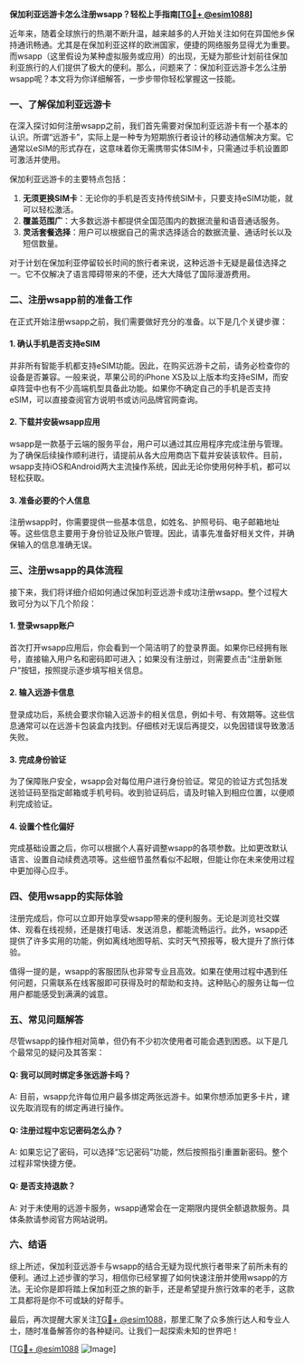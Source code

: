 **保加利亚远游卡怎么注册wsapp？轻松上手指南[[TG💪+ @esim1088](https://t.me/s/esim1088)]**

近年来，随着全球旅行的热潮不断升温，越来越多的人开始关注如何在异国他乡保持通讯畅通。尤其是在保加利亚这样的欧洲国家，便捷的网络服务显得尤为重要。而wsapp（这里假设为某种虚拟服务或应用）的出现，无疑为那些计划前往保加利亚旅行的人们提供了极大的便利。那么，问题来了：保加利亚远游卡怎么注册wsapp呢？本文将为你详细解答，一步步带你轻松掌握这一技能。

### 一、了解保加利亚远游卡

在深入探讨如何注册wsapp之前，我们首先需要对保加利亚远游卡有一个基本的认识。所谓“远游卡”，实际上是一种专为短期旅行者设计的移动通信解决方案。它通常以eSIM的形式存在，这意味着你无需携带实体SIM卡，只需通过手机设置即可激活并使用。

保加利亚远游卡的主要特点包括：

1. **无须更换SIM卡**：无论你的手机是否支持传统SIM卡，只要支持eSIM功能，就可以轻松激活。
2. **覆盖范围广**：大多数远游卡都提供全国范围内的数据流量和语音通话服务。
3. **灵活套餐选择**：用户可以根据自己的需求选择适合的数据流量、通话时长以及短信数量。

对于计划在保加利亚停留较长时间的旅行者来说，这种远游卡无疑是最佳选择之一。它不仅解决了语言障碍带来的不便，还大大降低了国际漫游费用。

### 二、注册wsapp前的准备工作

在正式开始注册wsapp之前，我们需要做好充分的准备。以下是几个关键步骤：

#### 1. 确认手机是否支持eSIM

并非所有智能手机都支持eSIM功能。因此，在购买远游卡之前，请务必检查你的设备是否兼容。一般来说，苹果公司的iPhone XS及以上版本均支持eSIM，而安卓阵营中也有不少高端机型具备此功能。如果你不确定自己的手机是否支持eSIM，可以直接查阅官方说明书或访问品牌官网查询。

#### 2. 下载并安装wsapp应用

wsapp是一款基于云端的服务平台，用户可以通过其应用程序完成注册与管理。为了确保后续操作顺利进行，请提前从各大应用商店下载并安装该软件。目前，wsapp支持iOS和Android两大主流操作系统，因此无论你使用何种手机，都可以轻松获取。

#### 3. 准备必要的个人信息

注册wsapp时，你需要提供一些基本信息，如姓名、护照号码、电子邮箱地址等。这些信息主要用于身份验证及账户管理。因此，请事先准备好相关文件，并确保输入的信息准确无误。

### 三、注册wsapp的具体流程

接下来，我们将详细介绍如何通过保加利亚远游卡成功注册wsapp。整个过程大致可分为以下几个阶段：

#### 1. 登录wsapp账户

首次打开wsapp应用后，你会看到一个简洁明了的登录界面。如果你已经拥有账号，直接输入用户名和密码即可进入；如果没有注册过，则需要点击“注册新账户”按钮，按照提示逐步填写相关信息。

#### 2. 输入远游卡信息

登录成功后，系统会要求你输入远游卡的相关信息，例如卡号、有效期等。这些信息通常可以在远游卡包装盒内找到。仔细核对无误后再提交，以免因错误导致激活失败。

#### 3. 完成身份验证

为了保障账户安全，wsapp会对每位用户进行身份验证。常见的验证方式包括发送验证码至指定邮箱或手机号码。收到验证码后，请及时输入到相应位置，以便顺利完成验证。

#### 4. 设置个性化偏好

完成基础设置之后，你可以根据个人喜好调整wsapp的各项参数。比如更改默认语言、设置自动续费选项等。这些细节虽然看似不起眼，但能让你在未来使用过程中更加得心应手。

### 四、使用wsapp的实际体验

注册完成后，你可以立即开始享受wsapp带来的便利服务。无论是浏览社交媒体、观看在线视频，还是拨打电话、发送消息，都能流畅运行。此外，wsapp还提供了许多实用的功能，例如离线地图导航、实时天气预报等，极大提升了旅行体验。

值得一提的是，wsapp的客服团队也非常专业且高效。如果在使用过程中遇到任何问题，只需联系在线客服即可获得及时的帮助和支持。这种贴心的服务让每一位用户都能感受到满满的诚意。

### 五、常见问题解答

尽管wsapp的操作相对简单，但仍有不少初次使用者可能会遇到困惑。以下是几个最常见的疑问及其答案：

#### Q: 我可以同时绑定多张远游卡吗？
A: 目前，wsapp允许每位用户最多绑定两张远游卡。如果你想添加更多卡片，建议先取消现有的绑定再进行操作。

#### Q: 注册过程中忘记密码怎么办？
A: 如果忘记了密码，可以选择“忘记密码”功能，然后按照指引重置新密码。整个过程非常快捷方便。

#### Q: 是否支持退款？
A: 对于未使用的远游卡服务，wsapp通常会在一定期限内提供全额退款服务。具体条款请参阅官方网站说明。

### 六、结语

综上所述，保加利亚远游卡与wsapp的结合无疑为现代旅行者带来了前所未有的便利。通过上述步骤的学习，相信你已经掌握了如何快速注册并使用wsapp的方法。无论你是即将踏上保加利亚之旅的新手，还是希望提升旅行效率的老手，这款工具都将是你不可或缺的好帮手。

最后，再次提醒大家关注[TG💪+ @esim1088](https://t.me/s/esim1088)，那里汇聚了众多旅行达人和专业人士，随时准备解答你的各种疑问。让我们一起探索未知的世界吧！

[[TG💪+ @esim1088](https://t.me/s/esim1088) ![Image](https://i.postimg.cc/4NQfJmqS/Snipaste-2025-05-13-00-14-12.png)]